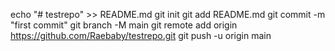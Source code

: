 echo "# testrepo" >> README.md
git init
git add README.md
git commit -m "first commit"
git branch -M main
git remote add origin https://github.com/Raebaby/testrepo.git
git push -u origin main
